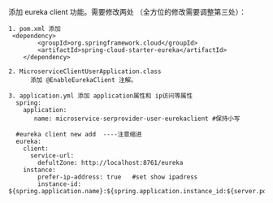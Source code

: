 添加  eureka client 功能。需要修改两处 （全方位的修改需要调整第三处）：

    1. pom.xml 添加 
     <dependency>
        	<groupId>org.springframework.cloud</groupId>
        	<artifactId>spring-cloud-starter-eureka</artifactId>
    	</dependency>
    	
    2. MicroserviceClientUserApplication.class
    	  添加 @EnableEurekaClient 注解。
    	  
    3. application.yml 添加 application属性和 ip访问等属性    
      spring:
        application:
           name: microservice-serprovider-user-eurekaclient #保持小写
           
      #eureka client new add  ----注意缩进
      eureka:
        client:
          service-url:
            defultZone: http://localhost:8761/eureka
        instance:
            prefer-ip-address: true   #set show ipadress
            instance-id: ${spring.application.name}:${spring.application.instance_id:${server.port}}
      
         
         
         